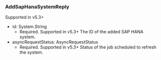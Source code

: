 ### AddSapHanaSystemReply
Supported in v5.3+

- id: System.String
  - Required. Supported in v5.3+
  The ID of the added SAP HANA system.
- asyncRequestStatus: AsyncRequestStatus
  - Required. Supported in v5.3+
  Status of the job scheduled to refresh the system.

